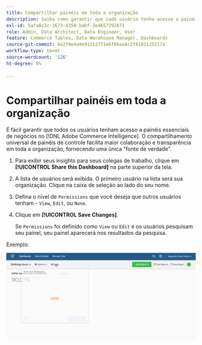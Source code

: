 ```yaml
---
title: Compartilhar painéis em toda a organização
description: Saiba como garantir que cada usuário tenha acesso a painéis essenciais de negócios no [!DNL Commerce Intelligence].
exl-id: 5afa8c3c-1673-4350-babf-3e4657292871
role: Admin, Data Architect, Data Engineer, User
feature: Commerce Tables, Data Warehouse Manager, Dashboards
source-git-commit: 6e2f9e4a9e91212771e6f6baa8c2f8101125217a
workflow-type: tm+mt
source-wordcount: '126'
ht-degree: 0%

---
```


# Compartilhar painéis em toda a organização

É fácil garantir que todos os usuários tenham acesso a painéis essenciais de negócios no [!DNL Adobe Commerce Intelligence]. O compartilhamento universal de painéis de controle facilita maior colaboração e transparência em toda a organização, fornecendo uma única &quot;fonte de verdade&quot;.

1. Para exibir seus insights para seus colegas de trabalho, clique em **[!UICONTROL Share this Dashboard]** na parte superior da tela.

1. A lista de usuários será exibida. O primeiro usuário na lista será sua organização. Clique na caixa de seleção ao lado do seu nome.

1. Defina o nível de `Permissions` que você deseja que outros usuários tenham - `View`, `Edit`, ou `None`.

1. Clique em **[!UICONTROL Save Changes]**.

   Se `Permissions` foi definido como `View` ou `Edit` e os usuários pesquisam seu painel, seu painel aparecerá nos resultados da pesquisa.

Exemplo:

![compartilhar painel](../../assets/share.gif)<!--{: width="675" height="311"}-->
